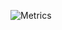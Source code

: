 ![Metrics](https://metrics.lecoq.io/Seylumva?template=classic&base.header=0&base.activity=0&base.community=0&base.repositories=0&base.metadata=0&isocalendar=1&activity=1&isocalendar.duration=half-year&activity.limit=3&activity.load=300&activity.days=14&activity.visibility=public&activity.timestamps=false&activity.filter=all&config.timezone=America%2FNew_York)
